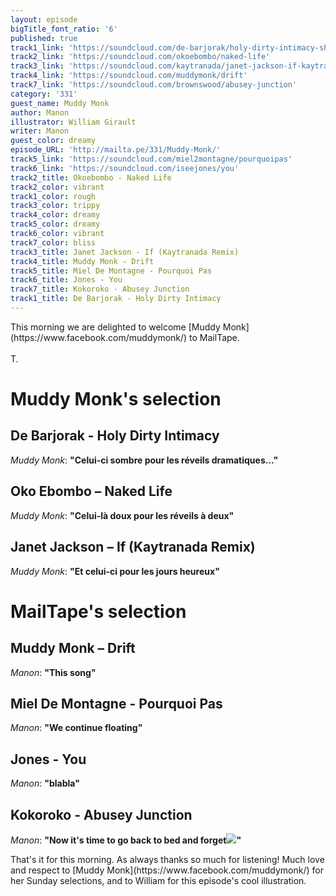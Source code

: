 ```yaml
---
layout: episode
bigTitle_font_ratio: '6'
published: true
track1_link: 'https://soundcloud.com/de-barjorak/holy-dirty-intimacy-shorter'
track2_link: 'https://soundcloud.com/okoebombo/naked-life'
track3_link: 'https://soundcloud.com/kaytranada/janet-jackson-if-kaytranada'
track4_link: 'https://soundcloud.com/muddymonk/drift'
track7_link: 'https://soundcloud.com/brownswood/abusey-junction'
category: '331'
guest_name: Muddy Monk
author: Manon
illustrator: William Girault
writer: Manon
guest_color: dreamy
episode_URL: 'http://mailta.pe/331/Muddy-Monk/'
track5_link: 'https://soundcloud.com/miel2montagne/pourquoipas'
track6_link: 'https://soundcloud.com/iseejones/you'
track2_title: Okoebombo - Naked Life
track2_color: vibrant
track1_color: rough
track3_color: trippy
track4_color: dreamy
track5_color: dreamy
track6_color: vibrant
track7_color: bliss
track3_title: Janet Jackson - If (Kaytranada Remix)
track4_title: Muddy Monk - Drift
track5_title: Miel De Montagne - Pourquoi Pas
track6_title: Jones - You
track7_title: Kokoroko - Abusey Junction
track1_title: De Barjorak - Holy Dirty Intimacy
---
```

<p id="introduction">This morning we are delighted to welcome [Muddy Monk](https://www.facebook.com/muddymonk/) to MailTape.
<br><br>
T.</p>


# Muddy Monk's selection

##  De Barjorak - Holy Dirty Intimacy
_Muddy Monk_: **"**Celui-ci sombre pour les réveils dramatiques...**"**

## Oko Ebombo – Naked Life
_Muddy Monk_: **"**Celui-là doux pour les réveils à deux**"**

## Janet Jackson – If (Kaytranada Remix)
_Muddy Monk_: **"**Et celui-ci pour les jours heureux**"**


# MailTape's selection

## Muddy Monk – Drift
_Manon_: **"**This song**"**

## Miel De Montagne - Pourquoi Pas
_Manon_: **"**We continue floating**"**

## Jones - You
_Manon_: **"**blabla**"**

## Kokoroko - Abusey Junction
_Manon_: **"**Now it's time to go back to bed and forget![]({{site.baseurl}}/img/331_%E2%80%93_Muddy_Monk.jpg)**"**


<p id="outroduction">That's it for this morning. As always thanks so much for listening! Much love and respect to [Muddy Monk](https://www.facebook.com/muddymonk/) for her Sunday selections, and to William for this episode's cool illustration.</p>
